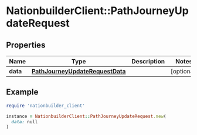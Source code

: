 # NationbuilderClient::PathJourneyUpdateRequest

## Properties

| Name | Type | Description | Notes |
| ---- | ---- | ----------- | ----- |
| **data** | [**PathJourneyUpdateRequestData**](PathJourneyUpdateRequestData.md) |  | [optional] |

## Example

```ruby
require 'nationbuilder_client'

instance = NationbuilderClient::PathJourneyUpdateRequest.new(
  data: null
)
```

